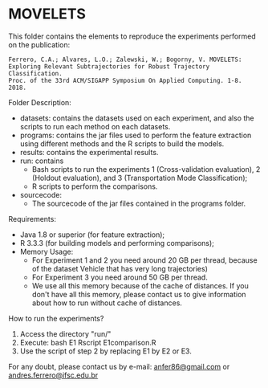 # MOVELETS

This folder contains the elements to reproduce the experiments
performed on the publication:
```
Ferrero, C.A.; Alvares, L.O.; Zalewski, W.; Bogorny, V. MOVELETS: Exploring Relevant Subtrajectories for Robust Trajectory Classification.
Proc. of the 33rd ACM/SIGAPP Symposium On Applied Computing. 1-8. 2018.
```

Folder Description:
- datasets: contains the datasets used on each experiment, and also the scripts to run each method on each datasets.
- programs: contains the jar files used to perform the feature extraction using different methods and the R scripts to build the models.
- results: contains the experimental results.
- run: contains 
	- Bash scripts to run the experiments 1 (Cross-validation evaluation), 2 (Holdout evaluation), and 3 (Transportation Mode Classification);
	- R scripts to perform the comparisons.
- sourcecode:
	- The sourcecode of the jar files contained in the programs folder.

Requirements:
- Java 1.8 or superior (for feature extraction);
- R 3.3.3 (for building models and performing comparisons);
- Memory Usage:
	- For Experiment 1 and 2 you need around 20 GB per thread, because of the dataset Vehicle that has very long trajectories)
	- For Experiment 3 you need around 50 GB per thread.
	- We use all this memory because of the cache of distances. If you don't have all this memory, please contact us to give information about how to run without cache of distances.

How to run the experiments?
1. Access the directory "run/"
2. Execute:
	bash E1
	Rscript E1comparison.R
3. Use the script of step 2 by replacing E1 by E2 or E3.

For any doubt, please contact us by e-mail: anfer86@gmail.com or andres.ferrero@ifsc.edu.br
